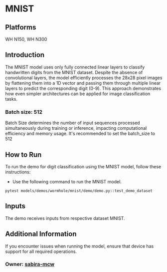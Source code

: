 # MNIST

## Platforms

WH N150, WH N300

## Introduction

The MNIST model uses only fully connected linear layers to classify handwritten digits from the MNIST dataset. Despite the absence of convolutional layers, the model efficiently processes the 28x28 pixel images by flattening them into a 1D vector and passing them through multiple linear layers to predict the corresponding digit (0-9). This approach demonstrates how even simpler architectures can be applied for image classification tasks.

### Batch size: 512

Batch Size determines the number of input sequences processed simultaneously during training or inference, impacting computational efficiency and memory usage. It's recommended to set the batch_size to 512

## How to Run

To run the demo for digit classification using the MNIST model, follow these instructions:

-  Use the following command to run the MNIST model.
  ```
  pytest models/demos/wormhole/mnist/demo/demo.py::test_demo_dataset
  ```

## Inputs

The demo receives inputs from respective dataset MNIST.

## Additional Information

If you encounter issues when running the model, ensure that device has support for all required operations.

### Owner: [sabira-mcw](https://github.com/sabira-mcw)
